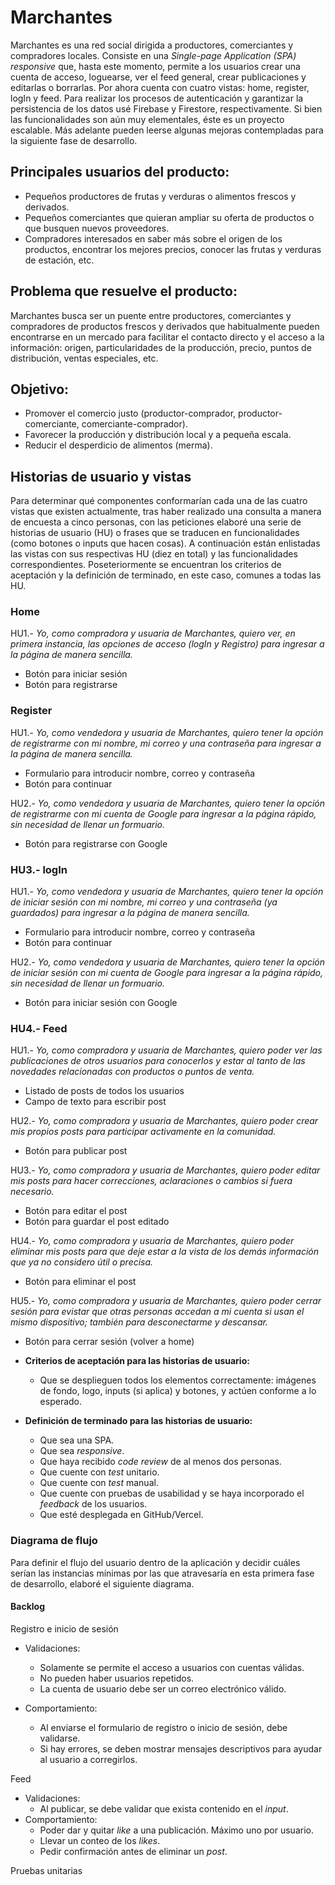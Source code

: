 # Marchantes

Marchantes es una red social dirigida a productores, comerciantes y compradores locales. Consiste en una _Single-page Application (SPA) responsive_ que, hasta este momento, permite a los usuarios crear una cuenta de acceso, loguearse, ver el feed general, crear publicaciones y editarlas o borrarlas. Por ahora cuenta con cuatro vistas: home, register, logIn y feed. Para realizar los procesos de autenticación y garantizar la persistencia de los datos usé Firebase y Firestore, respectivamente. Si bien las funcionalidades son aún muy elementales, éste es un proyecto escalable. Más adelante pueden leerse algunas mejoras contempladas para la siguiente fase de desarrollo.

## Principales usuarios del producto:

* Pequeños productores de frutas y verduras o alimentos frescos y derivados.
* Pequeños comerciantes que quieran ampliar su oferta de productos o que busquen nuevos proveedores.
* Compradores interesados en saber más sobre el origen de los productos, encontrar los mejores precios, conocer las frutas y verduras de estación, etc.

## Problema que resuelve el producto:

Marchantes busca ser un puente entre productores, comerciantes y compradores de productos frescos y derivados que habitualmente pueden encontrarse en un mercado para facilitar el contacto directo y el acceso a la información: origen, particularidades de la producción, precio, puntos de distribución, ventas especiales, etc.

## Objetivo:

* Promover el comercio justo (productor-comprador, productor-comerciante, comerciante-comprador).
* Favorecer la producción y distribución local y a pequeña escala.
* Reducir el desperdicio de alimentos (merma).

## Historias de usuario y vistas

Para determinar qué componentes conformarían cada una de las cuatro vistas que existen actualmente, tras haber realizado una consulta a manera de encuesta a cinco personas, con las peticiones elaboré una serie de historias de usuario (HU) o frases que se traducen en funcionalidades (como botones o inputs que hacen cosas). A continuación están enlistadas las vistas con sus respectivas HU (diez en total) y las funcionalidades correspondientes. Poseteriormente se encuentran los criterios de aceptación y la definición de terminado, en este caso, comunes a todas las HU.

### Home

HU1.- _Yo, como compradora y usuaria de Marchantes, quiero ver, en primera instancia, las opciones de acceso (logIn y Registro) para ingresar a la página de manera sencilla._

- Botón para iniciar sesión
- Botón para registrarse

### Register

HU1.- _Yo, como vendedora y usuaria de Marchantes, quiero tener la opción de registrarme con mi nombre, mi correo y una contraseña para ingresar a la página de manera sencilla._

- Formulario para introducir nombre, correo y contraseña
- Botón para continuar

HU2.- _Yo, como vendedora y usuaria de Marchantes, quiero tener la opción de registrarme con mi cuenta de Google para ingresar a la página rápido, sin necesidad de llenar un formuario._

- Botón para registrarse con Google

### HU3.- logIn

HU1.- _Yo, como vendedora y usuaria de Marchantes, quiero tener la opción de iniciar sesión con mi nombre, mi correo y una contraseña (ya guardados) para ingresar a la página de manera sencilla._

- Formulario para introducir nombre, correo y contraseña
- Botón para continuar

HU2.- _Yo, como vendedora y usuaria de Marchantes, quiero tener la opción de iniciar sesión con mi cuenta de Google para ingresar a la página rápido, sin necesidad de llenar un formuario._

- Botón para iniciar sesión con Google

### HU4.- Feed

HU1.- _Yo, como compradora y usuaria de Marchantes, quiero poder ver las publicaciones de otros usuarios para conocerlos y estar al tanto de las novedades relacionadas con productos o puntos de venta._

- Listado de posts de todos los usuarios
- Campo de texto para escribir post

HU2.- _Yo, como compradora y usuaria de Marchantes, quiero poder crear mis propios posts para participar activamente en la comunidad._

- Botón para publicar post

HU3.- _Yo, como compradora y usuaria de Marchantes, quiero poder editar mis posts para hacer correcciones, aclaraciones o cambios si fuera necesario._

- Botón para editar el post
- Botón para guardar el post editado

HU4.- _Yo, como compradora y usuaria de Marchantes, quiero poder eliminar mis posts para que deje estar a la vista de los demás información que ya no considero útil o precisa._

- Botón para eliminar el post

HU5.- _Yo, como compradora y usuaria de Marchantes, quiero poder cerrar sesión para evistar que otras personas accedan a mi cuenta si usan el mismo dispositivo; también para desconectarme y descansar._

- Botón para cerrar sesión (volver a home)


* **Criterios de aceptación para las historias de usuario:** 

  - Que se desplieguen todos los elementos correctamente: imágenes de fondo, logo, inputs (si aplica) y botones, y actúen conforme a lo esperado.

* **Definición de terminado para las historias de usuario:** 

  - Que sea una SPA.
  - Que sea _responsive_.
  - Que haya recibido _code review_ de al menos dos personas.
  - Que cuente con _test_ unitario.
  - Que cuente con _test_ manual.
  - Que cuente con pruebas de usabilidad y se haya incorporado el _feedback_ de los usuarios.
  - Que esté desplegada en GitHub/Vercel.

### Diagrama de flujo

Para definir el flujo del usuario dentro de la aplicación y decidir cuáles serían las instancias mínimas por las que atravesaría en esta primera fase de desarrollo, elaboré el siguiente diagrama.

#### Backlog

Registro e inicio de sesión

* Validaciones:
  - Solamente se permite el acceso a usuarios con cuentas válidas.
  - No pueden haber usuarios repetidos.
  - La cuenta de usuario debe ser un correo electrónico válido.

* Comportamiento:
  - Al enviarse el formulario de registro o inicio de sesión, debe validarse.
  - Si hay errores, se deben mostrar mensajes descriptivos para ayudar al
  usuario a corregirlos.

Feed

* Validaciones:
  - Al publicar, se debe validar que exista contenido en el _input_.
* Comportamiento:
  - Poder dar y quitar _like_ a una publicación. Máximo uno por usuario.
  - Llevar un conteo de los _likes_.
  - Pedir confirmación antes de eliminar un _post_.

Pruebas unitarias

